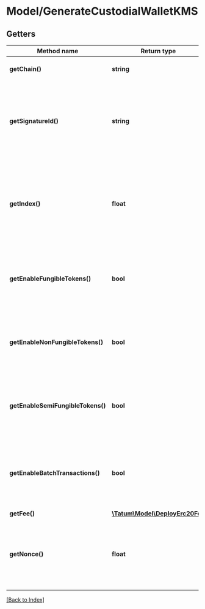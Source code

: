# Model/GenerateCustodialWalletKMS

## Getters

Method name | Return type | Description | Notes
------------ | ------------- | ------------- | -------------
**getChain()** | **string** | Blockchain to work with. |
**getSignatureId()** | **string** | Identifier of the private key associated in signing application. Private key, or signature Id must be present. |
**getIndex()** | **float** | If signatureId is mnemonic-based, this is the index to the specific address from that mnemonic. | [optional]
**getEnableFungibleTokens()** | **bool** | If address should support ERC20 tokens, it should be marked as true. |
**getEnableNonFungibleTokens()** | **bool** | If address should support ERC721 tokens, it should be marked as true. |
**getEnableSemiFungibleTokens()** | **bool** | If address should support ERC1155 tokens, it should be marked as true. |
**getEnableBatchTransactions()** | **bool** | If address should support batch transfers of the assets, it should be marked as true. |
**getFee()** | [**\Tatum\Model\DeployErc20Fee**](DeployErc20Fee.md) |  | [optional]
**getNonce()** | **float** | The nonce to be set to the transaction; if not present, the last known nonce will be used | [optional]

[[Back to Index]](../index.md)

